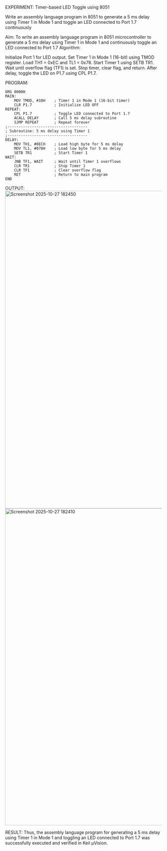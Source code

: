 EXPERIMENT: Timer-based LED Toggle using 8051

Write an assembly language program in 8051 to generate a 5 ms delay using Timer 1 in Mode 1 and toggle an LED connected to Port 1.7 continuously

Aim:
To write an assembly language program in 8051 microcontroller to generate a 5 ms delay using Timer 1 in Mode 1 and continuously toggle an LED connected to Port 1.7
Algorithm:

Initialize Port 1 for LED output.
Set Timer 1 in Mode 1 (16-bit) using TMOD register.
Load TH1 = 0xEC and TL1 = 0x78.
Start Timer 1 using SETB TR1.
Wait until overflow flag (TF1) is set.
Stop timer, clear flag, and return.
After delay, toggle the LED on P1.7 using CPL P1.7.

PROGRAM:
```
ORG 0000H        
MAIN:
    MOV TMOD, #10H    ; Timer 1 in Mode 1 (16-bit timer)
    CLR P1.7          ; Initialize LED OFF
REPEAT:
    CPL P1.7          ; Toggle LED connected to Port 1.7
    ACALL DELAY       ; Call 5 ms delay subroutine
    SJMP REPEAT       ; Repeat forever
;------------------------------------
; Subroutine: 5 ms delay using Timer 1
;------------------------------------
DELAY:
    MOV TH1, #0ECH    ; Load high byte for 5 ms delay
    MOV TL1, #078H    ; Load low byte for 5 ms delay
    SETB TR1          ; Start Timer 1
WAIT:
    JNB TF1, WAIT     ; Wait until Timer 1 overflows
    CLR TR1           ; Stop Timer 1
    CLR TF1           ; Clear overflow flag
    RET               ; Return to main program
END
```

OUTPUT:
<img width="1919" height="1021" alt="Screenshot 2025-10-27 182450" src="https://github.com/user-attachments/assets/7b1ba353-c2c6-46e2-9649-04adbb00805a" />
<img width="1919" height="1019" alt="Screenshot 2025-10-27 182410" src="https://github.com/user-attachments/assets/d80ed266-40f4-4600-a351-7953cae91a7b" />

RESULT:
Thus, the assembly language program for generating a 5 ms delay using Timer 1 in Mode 1 and toggling an LED connected to Port 1.7 was successfully executed and verified in Keil µVision.
